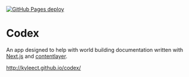 [![GitHub Pages deploy](https://github.com/kyleect/codex/actions/workflows/ghpages.js.yml/badge.svg)](https://github.com/kyleect/codex/actions/workflows/ghpages.js.yml)

# Codex

An app designed to help with world building documentation written with [Next.js](https://nextjs.org/) and [contentlayer](https://www.contentlayer.dev/).

http://kyleect.github.io/codex/
